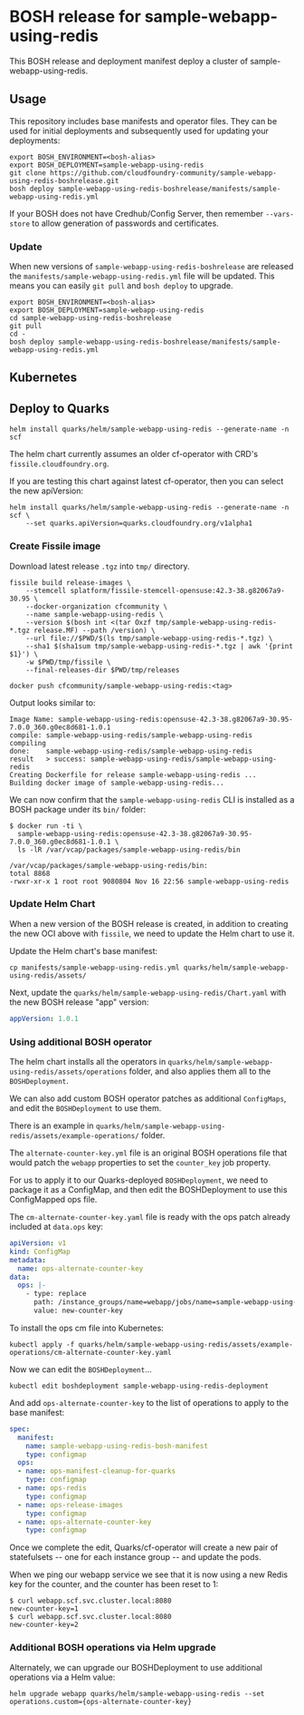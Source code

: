 # BOSH release for sample-webapp-using-redis

This BOSH release and deployment manifest deploy a cluster of sample-webapp-using-redis.

## Usage

This repository includes base manifests and operator files. They can be used for initial deployments and subsequently used for updating your deployments:

```plain
export BOSH_ENVIRONMENT=<bosh-alias>
export BOSH_DEPLOYMENT=sample-webapp-using-redis
git clone https://github.com/cloudfoundry-community/sample-webapp-using-redis-boshrelease.git
bosh deploy sample-webapp-using-redis-boshrelease/manifests/sample-webapp-using-redis.yml
```

If your BOSH does not have Credhub/Config Server, then remember `--vars-store` to allow generation of passwords and certificates.

### Update

When new versions of `sample-webapp-using-redis-boshrelease` are released the `manifests/sample-webapp-using-redis.yml` file will be updated. This means you can easily `git pull` and `bosh deploy` to upgrade.

```plain
export BOSH_ENVIRONMENT=<bosh-alias>
export BOSH_DEPLOYMENT=sample-webapp-using-redis
cd sample-webapp-using-redis-boshrelease
git pull
cd -
bosh deploy sample-webapp-using-redis-boshrelease/manifests/sample-webapp-using-redis.yml
```

## Kubernetes

## Deploy to Quarks

```plain
helm install quarks/helm/sample-webapp-using-redis --generate-name -n scf
```

The helm chart currently assumes an older cf-operator with CRD's `fissile.cloudfoundry.org`.

If you are testing this chart against latest cf-operator, then you can select the new apiVersion:

```plain
helm install quarks/helm/sample-webapp-using-redis --generate-name -n scf \
    --set quarks.apiVersion=quarks.cloudfoundry.org/v1alpha1
```

### Create Fissile image

Download latest release `.tgz` into `tmp/` directory.

```plain
fissile build release-images \
    --stemcell splatform/fissile-stemcell-opensuse:42.3-38.g82067a9-30.95 \
    --docker-organization cfcommunity \
    --name sample-webapp-using-redis \
    --version $(bosh int <(tar Oxzf tmp/sample-webapp-using-redis-*.tgz release.MF) --path /version) \
    --url file://$PWD/$(ls tmp/sample-webapp-using-redis-*.tgz) \
    --sha1 $(sha1sum tmp/sample-webapp-using-redis-*.tgz | awk '{print $1}') \
    -w $PWD/tmp/fissile \
    --final-releases-dir $PWD/tmp/releases

docker push cfcommunity/sample-webapp-using-redis:<tag>
```

Output looks similar to:

```plain
Image Name: sample-webapp-using-redis:opensuse-42.3-38.g82067a9-30.95-7.0.0_360.g0ec8d681-1.0.1
compile: sample-webapp-using-redis/sample-webapp-using-redis
compiling
done:    sample-webapp-using-redis/sample-webapp-using-redis
result   > success: sample-webapp-using-redis/sample-webapp-using-redis
Creating Dockerfile for release sample-webapp-using-redis ...
Building docker image of sample-webapp-using-redis...
```

We can now confirm that the `sample-webapp-using-redis` CLI is installed as a BOSH package under its `bin/` folder:

```plain
$ docker run -ti \
  sample-webapp-using-redis:opensuse-42.3-38.g82067a9-30.95-7.0.0_360.g0ec8d681-1.0.1 \
  ls -lR /var/vcap/packages/sample-webapp-using-redis/bin

/var/vcap/packages/sample-webapp-using-redis/bin:
total 8868
-rwxr-xr-x 1 root root 9080804 Nov 16 22:56 sample-webapp-using-redis
```

### Update Helm Chart

When a new version of the BOSH release is created, in addition to creating the new OCI above with `fissile`, we need to update the Helm chart to use it.

Update the Helm chart's base manifest:

```plain
cp manifests/sample-webapp-using-redis.yml quarks/helm/sample-webapp-using-redis/assets/
```

Next, update the `quarks/helm/sample-webapp-using-redis/Chart.yaml` with the new BOSH release "app" version:

```yaml
appVersion: 1.0.1
```

### Using additional BOSH operator

The helm chart installs all the operators in `quarks/helm/sample-webapp-using-redis/assets/operations` folder, and also applies them all to the `BOSHDeployment`.

We can also add custom BOSH operator patches as additional `ConfigMaps`, and edit the `BOSHDeployment` to use them.

There is an example in `quarks/helm/sample-webapp-using-redis/assets/example-operations/` folder.

The `alternate-counter-key.yml` file is an original BOSH operations file that would patch the `webapp` properties to set the `counter_key` job property.

For us to apply it to our Quarks-deployed `BOSHDeployment`, we need to package it as a ConfigMap, and then edit the BOSHDeployment to use this ConfigMapped ops file.

The `cm-alternate-counter-key.yaml` file is ready with the ops patch already included at `data.ops` key:

```yaml
apiVersion: v1
kind: ConfigMap
metadata:
  name: ops-alternate-counter-key
data:
  ops: |-
    - type: replace
      path: /instance_groups/name=webapp/jobs/name=sample-webapp-using-redis/properties/counter_key?
      value: new-counter-key
```

To install the ops cm file into Kubernetes:

```plain
kubectl apply -f quarks/helm/sample-webapp-using-redis/assets/example-operations/cm-alternate-counter-key.yaml
```

Now we can edit the `BOSHDeployment`...

```plain
kubectl edit boshdeployment sample-webapp-using-redis-deployment
```

And add `ops-alternate-counter-key` to the list of operations to apply to the base manifest:

```yaml
spec:
  manifest:
    name: sample-webapp-using-redis-bosh-manifest
    type: configmap
  ops:
  - name: ops-manifest-cleanup-for-quarks
    type: configmap
  - name: ops-redis
    type: configmap
  - name: ops-release-images
    type: configmap
  - name: ops-alternate-counter-key
    type: configmap
```

Once we complete the edit, Quarks/cf-operator will create a new pair of statefulsets -- one for each instance group -- and update the pods.

When we ping our webapp service we see that it is now using a new Redis key for the counter, and the counter has been reset to 1:

```plain
$ curl webapp.scf.svc.cluster.local:8080
new-counter-key=1
$ curl webapp.scf.svc.cluster.local:8080
new-counter-key=2
```

### Additional BOSH operations via Helm upgrade

Alternately, we can upgrade our BOSHDeployment to use additional operations via a Helm value:

```plain
helm upgrade webapp quarks/helm/sample-webapp-using-redis --set operations.custom={ops-alternate-counter-key}
```
